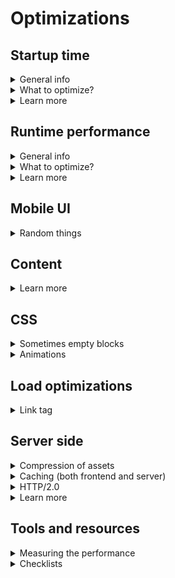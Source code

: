 # Optimizations

## Startup time
<details>
<summary>General info</summary>

- Browser side (server code is already loaded)
- How long does it takes to see the content on the screen?
- How long does it takes till the user is able to interact with the website?

</details>

<details>
<summary>What to optimize?</summary>

- bundle size
- number of http requests

</details>

<details>
<summary>Learn more</summary>

- [DevTools: Rendering Performance on Google](https://developers.google.com/web/fundamentals/performance/rendering)
- [DevTools: Performance Analysis Reference on Google](https://developers.google.com/web/tools/chrome-devtools/evaluate-performance/reference)

</details>

## Runtime performance
<details>
<summary>General info</summary>

- Both browser and server
- How smooth does the app run? (Freezes or lags?)
- How smooth do the animations play? (Visual lags?)
- Are there any memory leaks? (Is the page getting slower?)

</details>

<details>
<summary>What to optimize?</summary>

- code execution, DOM access (avoid unnecessary code execution, DOM interactions, repaints)
- memory leaks (slows down the app)
- find better code alternatives (ex: other method for iteration)
- micro-optimizations (very specific use-case, ex: data structures for frequent access or changes)

</details>

<details>
<summary>Learn more</summary>

- [DevTools: Fix Memory Problems on Google](https://developers.google.com/web/tools/chrome-devtools/memory-problems)
- [New Performance Features: Make Your Pages Faster](https://youtu.be/8k_DEeIZpIc)

</details>

## Mobile UI
<details>
<summary>Random things</summary>

- `-webkit-overflow-scrolling: touch;` scroll native to iPhone (not sure, read more)

</details>

## Content
<details>
<summary>Learn more</summary>

- [ ] [Optimizing Content Efficiency](https://developers.google.com/web/fundamentals/performance/optimizing-content-efficiency)

</details>

## CSS
<details>
<summary>Sometimes empty blocks</summary>

- for blocks, which could be empty, add `:empty { display: none; }`

</details>

<details>
<summary>Animations</summary>

- `will-change` for animations, but don't use often

</details>

## Load optimizations
<details>
<summary>Link tag</summary>

- `<link rel="prefetch">` if needed

</details>

## Server side
<details>
<summary>Compression of assets</summary>

- zipping static assets (CSS, JS, images) before serving
- browsers know how to unzip such files and will automatically do it
- less data is sent from server => faster load time
- on Firebase, static assets are automatically compressed
- sometimes you have to configure it manually

</details>

<details>
<summary>Caching (both frontend and server)</summary>

- saving data or files for re-use
- can be done on different levels
- browser automatically caches files (e.g. JS files) based on the caching headers set by the serving host
- controlling headers on the server-side config allows you to control how browsers will cache files
- helps to avoid unnecessary data transfer
- make sure to deliver updates properly
- server-side caching is all about storing data you work with on the server (e.g. fetched from a database) such that multiple requests requesting the same data can get that cached data

</details>

<details>
<summary>HTTP/2.0</summary>

- latest version of the HTTP protocol
- unlike HTTP/1 allows "server push" (servers can push required assets actively to a client instead of waiting for the client to request them)

</details>

<details>
<summary>Learn more</summary>

- [Express.js compression](https://github.com/expressjs/compression)
- [ ] [Cache-Control on MDN](https://developer.mozilla.org/en-US/docs/Web/HTTP/Headers/Cache-Control)
- [ ] [Prevent unnecessary network requests with the HTTP Cache](https://web.dev/http-cache/)
- [ ] [Site Cache vs Browser Cache vs Server Cache: What’s the Difference?](https://wp-rocket.me/blog/different-types-of-caching/)
- [ ] [Introduction to HTTP/2](https://developers.google.com/web/fundamentals/performance/http2)

</details>

## Tools and resources
<details>
<summary>Measuring the performance</summary>

- [performance.now() API on MDN](https://developer.mozilla.org/en-US/docs/Web/API/Performance/now)

</details>

<details>
<summary>Checklists</summary>

- [Service: The Front-End Checklist](https://frontendchecklist.io/) great checklist on what to check before deployment
- [Service: Checklist Design](https://www.checklist.design/) a collection of the best UX and UI practices

</details>
